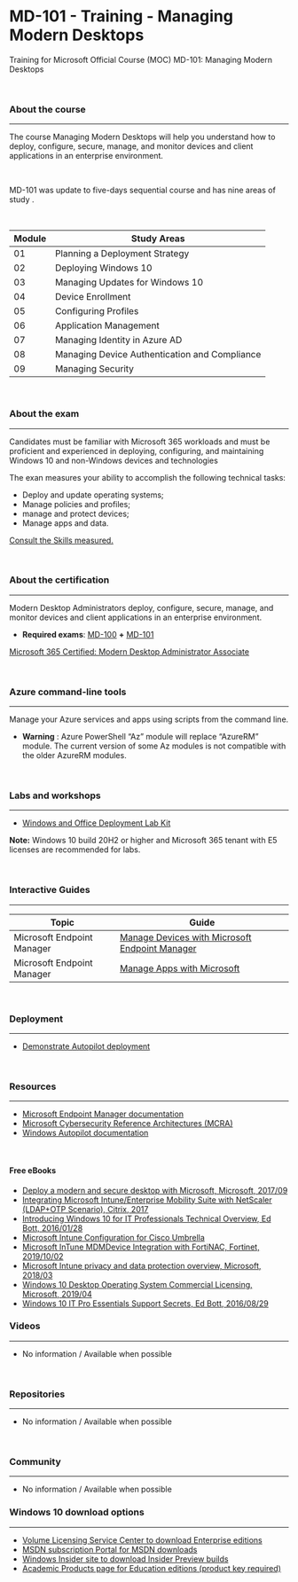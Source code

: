 # MD-101 - Training - Managing Modern Desktops
Training for Microsoft Official Course (MOC) MD-101: Managing Modern Desktops

  
<br>

### About the course
----------
The course Managing Modern Desktops will help you understand how to deploy, configure, secure, manage, and monitor devices and client applications in an enterprise environment.
  
<br>

MD-101 was update to five-days sequential course and has nine areas of study .

<br>
 
| Module | Study Areas |
| --- | --- |
| 01 | Planning a Deployment Strategy  |
| 02 | Deploying Windows 10 | 
| 03 | Managing Updates for Windows 10 |
| 04 | Device Enrollment | 
| 05 | Configuring Profiles | 
| 06 | Application Management | 
| 07 | Managing Identity in Azure AD |
| 08 | Managing Device Authentication and Compliance |
| 09 | Managing Security | 


<br>

### About the exam
----------
Candidates must be familiar with Microsoft 365 workloads and must be proficient and experienced in deploying, configuring, and maintaining Windows 10 and non-Windows devices and technologies

The exan measures your ability to accomplish the following technical tasks:
 * Deploy and update operating systems;
 * Manage policies and profiles; 
 * manage and protect devices;
 * Manage apps and data.

[Consult the Skills measured.](https://docs.microsoft.com/en-us/learn/certifications/exams/md-101)

<br>

### About the certification
----------
Modern Desktop Administrators deploy, configure, secure, manage, and monitor devices and client applications in an enterprise environment.

 * **Required exams**: [MD-100](https://docs.microsoft.com/en-us/learn/certifications/modern-desktop/) **+** [MD-101](https://docs.microsoft.com/en-us/learn/certifications/modern-desktop/)

[Microsoft 365 Certified: Modern Desktop Administrator Associate](https://docs.microsoft.com/en-us/learn/certifications/modern-desktop/)

 
<br>

 ### Azure command-line tools
 ----------
 Manage your Azure services and apps using scripts from the command line.
  * **Warning** : Azure PowerShell “Az” module will replace “AzureRM” module. The current version of some Az modules is not compatible with the older AzureRM modules.

<br>


### Labs and workshops
----------
  * [Windows and Office Deployment Lab Kit](https://docs.microsoft.com/microsoft-365/enterprise/modern-desktop-deployment-and-management-lab?view=o365-worldwide)

  **Note:**  Windows 10 build 20H2 or higher and Microsoft 365 tenant with E5 licenses are recommended for labs.


<br>

### Interactive Guides
----------

| Topic | Guide  |
| --- | --- |
| Microsoft Endpoint Manager | [Manage Devices with Microsoft Endpoint Manager](https://aka.ms/Manage_devices_with_Microsoft_Intune_Interactive_Guide)
| Microsoft Endpoint Manager | [Manage Apps with Microsoft](https://aka.ms/Manage_apps_with_Microsoft_Intune_Interactive_Guide) |
  
<br>

### Deployment
----------
 * [Demonstrate Autopilot deployment](https://docs.microsoft.com/en-us/windows/deployment/windows-autopilot/demonstrate-deployment-on-vm)

<br>

### Resources
----------
 * [Microsoft Endpoint Manager documentation](https://docs.microsoft.com/en-us/mem/)
 * [Microsoft Cybersecurity Reference Architectures (MCRA)](https://github.com/MicrosoftDocs/security/blob/main/Downloads/microsoft-cybersecurity-reference-architectures.pptx?raw=true)
 * [Windows Autopilot documentation](https://docs.microsoft.com/en-us/mem/autopilot/)
 


<br>

#### Free eBooks
 * [Deploy a modern and secure desktop with Microsoft, Microsoft, 2017/09](https://www.microsoft.com/en-us/download/details.aspx?id=55987)
 * [Integrating Microsoft Intune/Enterprise Mobility Suite with NetScaler (LDAP+OTP Scenario), Citrix, 2017](https://www.citrix.com/content/dam/citrix/en_us/documents/guide/integrating-microsoft-intune-enterprise-mobility-suite-with-netscaler.pdf)
 * [Introducing Windows 10 for IT Professionals Technical Overview, Ed Bott, 2016/01/28](https://aka.ms/introwin10/PDF)
 * [Microsoft Intune Configuration for Cisco Umbrella](https://support.umbrella.com/hc/en-us/article_attachments/360040699791/MS_InTune.pdf)
 * [Microsoft InTune MDMDevice Integration with FortiNAC, Fortinet, 2019/10/02](https://fortinetweb.s3.amazonaws.com/docs.fortinet.com/v2/attachments/cb87bfde-7658-11e9-81a4-00505692583a/FortiNAC_Microsoft_InTune_Integration.pdf)
 * [Microsoft Intune privacy and data protection overview, Microsoft, 2018/03](http://download.microsoft.com/download/c/a/b/cab1f9bf-1c3f-41db-8994-5b0ea35dd846/intune_privacy_and_data_protection_overview.pdf)
 * [Windows 10 Desktop Operating System Commercial Licensing, Microsoft, 2019/04 ](https://download.microsoft.com/download/2/d/1/2d14fe17-66c2-4d4c-af73-e122930b60f6/windows-10-volume-licensing-guide.pdf)
 * [Windows 10 IT Pro Essentials Support Secrets, Ed Bott, 2016/08/29](https://aka.ms/Win10Supp/MobPDF)


### Videos
----------
 * No information / Available when possible
 
 <br>


### Repositories
----------
 * No information / Available when possible
   
 <br>


### Community
----------
 * No information / Available when possible




### Windows 10 download options
----------
* [Volume Licensing Service Center to download Enterprise editions](https://www.microsoft.com/licensing/servicecenter/default.aspx)
* [MSDN subscription Portal for MSDN downloads](https://my.visualstudio.com/downloads)
* [Windows Insider site to download Insider Preview builds](https://www.microsoft.com/en-us/software-download/windowsinsiderpreviewiso)
* [Academic Products page for Education editions (product key required)](https://www.microsoft.com/en-us/software-download/vlacademicwindows10) 
